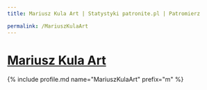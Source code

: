 ```yaml
---
title: Mariusz Kula Art | Statystyki patronite.pl | Patromierz

permalink: /MariuszKulaArt
---
```


# [Mariusz Kula Art](https://patronite.pl/MariuszKulaArt)

{% include profile.md name="MariuszKulaArt" prefix="m" %}

